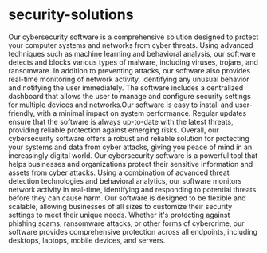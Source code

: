 # security-solutions
Our cybersecurity software is a comprehensive solution designed to protect your computer systems and
networks from cyber threats. Using advanced techniques such as machine learning and behavioral
analysis, our software detects and blocks various types of malware, including viruses, trojans, and
ransomware.
In addition to preventing attacks, our software also provides real-time monitoring of network activity,
identifying any unusual behavior and notifying the user immediately. The software includes a centralized
dashboard that allows the user to manage and configure security settings for multiple devices and
networks.Our software is easy to install and user-friendly, with a minimal impact on system performance.
Regular updates ensure that the software is always up-to-date with the latest threats, providing reliable
protection against emerging risks.
Overall, our cybersecurity software offers a robust and reliable solution for protecting your systems and
data from cyber attacks, giving you peace of mind in an increasingly digital world.
Our cybersecurity software is a powerful tool that helps businesses and organizations protect their
sensitive information and assets from cyber attacks. Using a combination of advanced threat detection
technologies and behavioral analytics, our software monitors network activity in real-time, identifying
and responding to potential threats before they can cause harm.
Our software is designed to be flexible and scalable, allowing businesses of all sizes to customize their
security settings to meet their unique needs. Whether it's protecting against phishing scams, ransomware
attacks, or other forms of cybercrime, our software provides comprehensive protection across all
endpoints, including desktops, laptops, mobile devices, and servers. 
